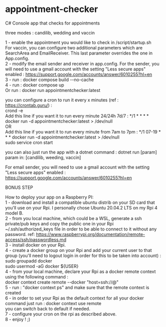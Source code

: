 # appointment-checker
C# Console app that checks for appointments 

three modes : candilib, wedding and vaccin

1 - enable the appointment you would like to check in /script/startup.sh <br />
   For vaccin, you can configure two additional parameters which are SearchArea and EmailReceiver. This last parameter overrides the one in App.config.<br />
2 - modify the email sender and receiver in app.config. For the sender, you will need to use a gmail account with the setting "Less secure apps" enabled : https://support.google.com/accounts/answer/6010255?hl=en <br />
3 - run : docker compose build --no-cache <br />
4 - run : docker compose up <br />
Or run : docker run appointmentchecker:latest <br />

you can configure a cron to run it every x minutes (ref : https://crontab.guru/) : <br />
crond -e <br />
Add this line if you want it to run every minute 24/24h 7d/7 : */1 * * * * docker run -d appointmentchecker:latest > /dev/null <br />
OR <br />
Add this line if you want it to run every minute from 7am to 7pm : */1    07-19        *     * *     docker run -d appointmentchecker:latest > /dev/null <br />
sudo service cron start <br />


you can also just run the app with a dotnet command : dotnet run [param] <br />
param in: [candilib, weeding, vaccin]

For email sender, you will need to use a gmail account with the setting "Less secure apps" enabled : https://support.google.com/accounts/answer/6010255?hl=en

BONUS STEP

How to deploy your app on a Raspberry PI: <br/>
1 - download and install a compatible ubuntu distrib on your SD card that you'll use on your Rpi. I personally chose Ubuntu 20.04.2 LTS on my Rpi 4 model B. <br/>
2 - from you local machine, which could be a WSL, generate a ssh private/pub keys and copy the public one in your Rpi ~/.ssh/authorized_keys file in order to be able to connect to it without any password. ref: https://www.raspberrypi.org/documentation/remote-access/ssh/passwordless.md <br/>
3 - install docker on your Rpi. <br/>
4 - create a docker group on your Rpi and add your current user to that group (you'll need to logout login in order for this to be taken into account) : <br />
    sudo groupadd docker <br />
    sudo usermod -aG docker ${USER} <br/>
4 - from your local machine, declare your Rpi as a docker remote context using the following command :  <br/>
    docker context create remote --docker "host=ssh://<USER>@<IP>" <br/>
5 - run : "docker context ps" and make sure that the remote context is created <br/>
6 - in order to set your Rpi as the default context for all your docker command just run : docker context use remote <br/>
    you can switch back to default if needed.  <br/>
7 - configure your cron on the rpi as described above. <br/>
8 - enjoy ! ;) <br/>

